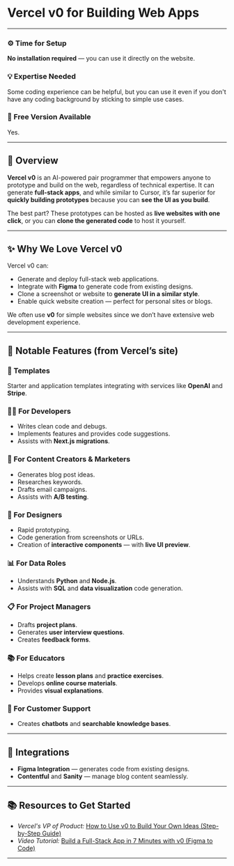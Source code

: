 #  Vercel v0 for Building Web Apps
---

### ⚙️ Time for Setup

**No installation required** — you can use it directly on the website.

### 💡 Expertise Needed

Some coding experience can be helpful, but you can use it even if you don't have any coding background by sticking to simple use cases.

### 💸 Free Version Available

Yes.

---

## 🧠 Overview

**Vercel v0** is an AI-powered pair programmer that empowers anyone to prototype and build on the web, regardless of technical expertise. It can generate **full-stack apps**, and while similar to Cursor, it’s far superior for **quickly building prototypes** because you can **see the UI as you build**.

The best part? These prototypes can be hosted as **live websites with one click**, or you can **clone the generated code** to host it yourself.

---

## ✨ Why We Love Vercel v0

Vercel v0 can:

* Generate and deploy full-stack web applications.
* Integrate with **Figma** to generate code from existing designs.
* Clone a screenshot or website to **generate UI in a similar style**.
* Enable quick website creation — perfect for personal sites or blogs.

We often use **v0** for simple websites since we don’t have extensive web development experience.

---

## 🧩 Notable Features (from Vercel’s site)

### 🔧 Templates

Starter and application templates integrating with services like **OpenAI** and **Stripe**.

### 👨‍💻 For Developers

* Writes clean code and debugs.
* Implements features and provides code suggestions.
* Assists with **Next.js migrations**.

### 📝 For Content Creators & Marketers

* Generates blog post ideas.
* Researches keywords.
* Drafts email campaigns.
* Assists with **A/B testing**.

### 🎨 For Designers

* Rapid prototyping.
* Code generation from screenshots or URLs.
* Creation of **interactive components** — with **live UI preview**.

### 📊 For Data Roles

* Understands **Python** and **Node.js**.
* Assists with **SQL** and **data visualization** code generation.

### 📋 For Project Managers

* Drafts **project plans**.
* Generates **user interview questions**.
* Creates **feedback forms**.

### 📚 For Educators

* Helps create **lesson plans** and **practice exercises**.
* Develops **online course materials**.
* Provides **visual explanations**.

### 💬 For Customer Support

* Creates **chatbots** and **searchable knowledge bases**.

---

## 🔌 Integrations

* **Figma Integration** — generates code from existing designs.
* **Contentful** and **Sanity** — manage blog content seamlessly.

---

## 📚 Resources to Get Started

* *Vercel's VP of Product:* [How to Use v0 to Build Your Own Ideas (Step-by-Step Guide)]()
* *Video Tutorial:* [Build a Full-Stack App in 7 Minutes with v0 (Figma to Code)]()

---


